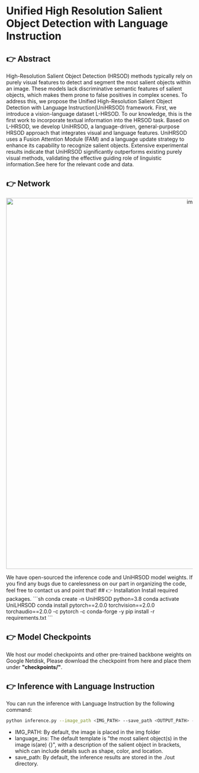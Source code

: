 # **Unified High Resolution Salient Object Detection with Language Instruction**
## 👉 Abstract
High-Resolution Salient Object Detection (HRSOD) methods typically rely on purely visual features to detect and segment the most salient objects within an image. These models lack discriminative semantic features of salient objects, which makes them prone to false positives in complex scenes. To address this, we propose the Unified High-Resolution Salient Object Detection with Language Instruction(UniHRSOD) framework. First, we introduce a vision-language dataset L-HRSOD. To our knowledge, this is the first work to incorporate textual information into the HRSOD task. Based on L-HRSOD, we develop UniHRSOD, a language-driven, general-purpose HRSOD approach that integrates visual and language features. UniHRSOD uses a Fusion Attention Module (FAM) and a language update strategy to enhance its capability to recognize salient objects. Extensive experimental results indicate that UniHRSOD significantly outperforms existing purely visual methods, validating the effective guiding role of linguistic information.See here for the relevant code and data.
## 👉 Network
<p align="center">
    <img width="1000" alt="image" src="https://anonymous.4open.science/r/UniHRSOD-7373/img/Network.png">
</p>
We have open-sourced the inference code and UniHRSOD model weights. If you find any bugs due to carelessness on our part in organizing the code, feel free to contact us and point that!
## 👉 Installation
Install required packages.
```sh
conda create -n UniHRSOD python=3.8
conda activate UniLHRSOD
conda install pytorch==2.0.0 torchvision==2.0.0  torchaudio==2.0.0 -c pytorch -c conda-forge -y
pip install -r requirements.txt
```

## 👉 Model Checkpoints

We host our model checkpoints and other pre-trained backbone weights on Google Netdisk,
Please download the checkpoint from here and place them under **"checkpoints/"**.

## 👉 Inference with Language Instruction
You can run the inference with Language Instruction by the following command:
```sh
python inference.py --image_path <IMG_PATH> --save_path <OUTPUT_PATH> --language_ins <'EXPRESSION'> 
```
- IMG_PATH: By default, the image is placed in the img folder
- language_ins: The default template is "the most salient object(s) in the image is(are) {}", with a description of the salient object in brackets, which can include details such as shape, color, and location.
- save_path: By default, the inference results are stored in the ./out directory.


